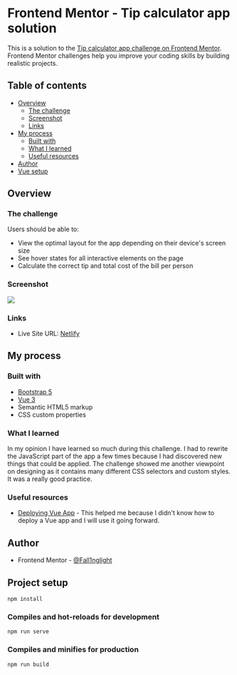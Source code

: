 # Frontend Mentor - Tip calculator app solution

This is a solution to the [Tip calculator app challenge on Frontend Mentor](https://www.frontendmentor.io/challenges/tip-calculator-app-ugJNGbJUX). Frontend Mentor challenges help you improve your coding skills by building realistic projects.

## Table of contents

- [Overview](#overview)
  - [The challenge](#the-challenge)
  - [Screenshot](#screenshot)
  - [Links](#links)
- [My process](#my-process)
  - [Built with](#built-with)
  - [What I learned](#what-i-learned)
  - [Useful resources](#useful-resources)
- [Author](#author)
- [Vue setup](#project-setup)

## Overview

### The challenge

Users should be able to:

- View the optimal layout for the app depending on their device's screen size
- See hover states for all interactive elements on the page
- Calculate the correct tip and total cost of the bill per person

### Screenshot

![](./design/desktop-preview.png)

### Links

- Live Site URL: [Netlify](https://objective-kirch-71f420.netlify.app)

## My process

### Built with

- [Bootstrap 5](https://getbootstrap.com)
- [Vue 3](https://v3.vuejs.org)
- Semantic HTML5 markup
- CSS custom properties

### What I learned

In my opinion I have learned so much during this challenge. I had to rewrite the JavaScript part of the app a few times because I had discovered new things that could be applied. The challenge showed me another viewpoint on designing as it contains many different CSS selectors and custom styles. It was a really good practice.

### Useful resources

- [Deploying Vue App](https://www.youtube.com/watch?v=qduayAPJK9A) - This helped me because I didn't know how to deploy a Vue app and I will use it going forward.

## Author

- Frontend Mentor - [@Fall1nglight](https://www.frontendmentor.io/profile/Fall1nglight)

## Project setup

```
npm install
```

### Compiles and hot-reloads for development

```
npm run serve
```

### Compiles and minifies for production

```
npm run build
```
